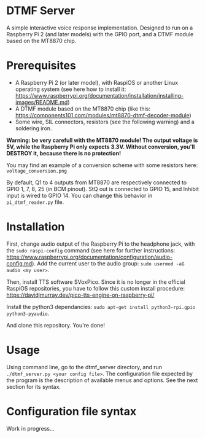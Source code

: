 # DTMF Server
A simple interactive voice response implementation. Designed to run
on a Raspberry Pi 2 (and later models) with the GPIO port, and a DTMF
module based on the MT8870 chip.

# Prerequisites
  - A Raspberry Pi 2 (or later model), with RaspiOS or another Linux
  operating system (see here how to install it:
  https://www.raspberrypi.org/documentation/installation/installing-images/README.md)
  - A DTMF module based on the MT8870 chip (like this:
  https://components101.com/modules/mt8870-dtmf-decoder-module)
  - Some wire, SIL connectors, resistors (see the following warning)
  and a soldering iron.

**Warning: be very carefull with the MT8870 module! The output voltage
is 5V, while the Raspberry Pi only expects 3.3V. Without conversion,
you'll DESTROY it, because there is no protection!**
  
You may find an example of a conversion scheme with some resistors here:
`voltage_conversion.png`

By default, Q1 to 4 outputs from MT8870 are respectively connected to
GPIO 1, 7, 8, 25 (in BCM pinout). StQ out is connected to GPIO 15,
and Inhibit input is wired to GPIO 14. You can change this behavior
in `pi_dtmf_reader.py` file.

# Installation
First, change audio output of the Raspberry Pi to the headphone jack,
with the `sudo raspi-config` command (see here for further instructions:
https://www.raspberrypi.org/documentation/configuration/audio-config.md).
Add the current user to the audio group: `sudo usermod -aG audio <my user>`.

Then, install TTS software SVoxPico. Since it is no longer in the official
RaspiOS repositories, you have to follow this custom install procedure:
https://davidjmurray.dev/pico-tts-engine-on-raspberry-pi/

Install the python3 dependancies: `sudo apt-get install python3-rpi.gpio
python3-pyaudio`.

And clone this repository. You're done!

# Usage
Using command line, go to the dtmf_server directory, and run
`./dtmf_server.py <your config file>`. The configuration file expected
by the program is the description of available menus and options. See
the next section for its syntax.

# Configuration file syntax

Work in progress...
